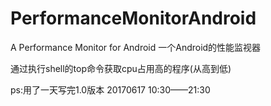 # PerformanceMonitorAndroid
A Performance Monitor for Android
一个Android的性能监视器

通过执行shell的top命令获取cpu占用高的程序(从高到低)

ps:用了一天写完1.0版本 20170617 10:30——21:30